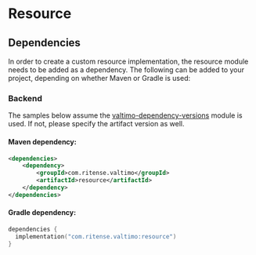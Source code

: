 # Resource

## Dependencies

In order to create a custom resource implementation, the resource module needs to be added as a dependency. The following can be added to your project, depending on whether Maven or Gradle is used:

### Backend

The samples below assume the [valtimo-dependency-versions](valtimo-dependency-versions.md) module is used. If not, please specify the artifact version as well.

#### Maven dependency:

```xml
<dependencies>
    <dependency>
        <groupId>com.ritense.valtimo</groupId>
        <artifactId>resource</artifactId>
    </dependency>
</dependencies>
```

#### Gradle dependency:

```kotlin
dependencies {
  implementation("com.ritense.valtimo:resource")
}
```
